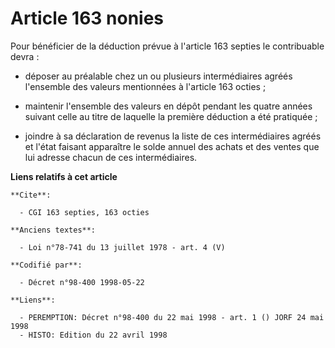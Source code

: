 # Article 163 nonies

Pour bénéficier de la déduction prévue à l'article 163 septies le contribuable devra :

- déposer au préalable chez un ou plusieurs intermédiaires agréés l'ensemble des valeurs mentionnées à l'article 163 octies ;

- maintenir l'ensemble des valeurs en dépôt pendant les quatre années suivant celle au titre de laquelle la première
déduction a été pratiquée ;

- joindre à sa déclaration de revenus la liste de ces intermédiaires agréés et l'état faisant apparaître le solde annuel des
achats et des ventes que lui adresse chacun de ces intermédiaires.

**Liens relatifs à cet article**

	**Cite**:

	  - CGI 163 septies, 163 octies

	**Anciens textes**:

	  - Loi n°78-741 du 13 juillet 1978 - art. 4 (V)

	**Codifié par**:

	  - Décret n°98-400 1998-05-22

	**Liens**:

	  - PEREMPTION: Décret n°98-400 du 22 mai 1998 - art. 1 () JORF 24 mai 1998
	  - HISTO: Edition du 22 avril 1998
